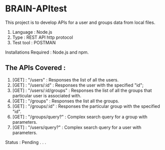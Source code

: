 # BRAIN-APItest
This project is to develop APIs for a user and groups data from local files.

1. Language : Node.js
2. Type     : REST API http protocol
3. Test tool : POSTMAN

Installations Required : Node.js and npm.

## The APIs Covered :
1. [GET] : "/users" : Responses the list of all the users.
2. [GET] : "/users/:id" : Responses the user with the specified "id";
3. [GET] : "/users/:id/groups" : Responses the list of all the groups that particular user is associated with.
4. [GET] : "/groups" : Responses the list all the groups.
5. [GET] : "/groups/:id" : Responses the particular group with the specified "id".
6. [GET] : "/groups/query?" : Complex search query for a group with parameters.
7. [GET] : "/users/query?" : Complex search query for a user with parameters.

Status : Pending . . .


